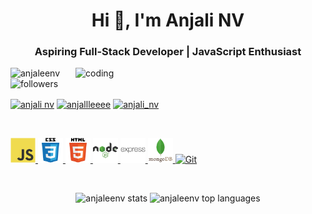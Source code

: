 <h1 align="center">Hi 👋, I'm Anjali NV</h1> <h3 align="center">Aspiring Full-Stack Developer | JavaScript Enthusiast</h3> <img align="right" alt="coding" width="400" src="https://cdn.dribbble.com/users/2704414/screenshots/7466903/media/b08ab576316bd4582fef189f471cd9e5.gif"> <p align="left"> <img src="https://komarev.com/ghpvc/?username=anjaleenv&label=Profile%20views&color=0e75b6&style=flat" alt="anjaleenv" /> <img src="https://img.shields.io/github/followers/anjaleenv?label=Followers&style=social" alt="followers"/> </p>
<p align="left"> <a href="https://linkedin.com/in/anjali nv" target="blank"><img align="center" src="https://raw.githubusercontent.com/rahuldkjain/github-profile-readme-generator/master/src/images/icons/Social/linked-in-alt.svg" alt="anjali nv" height="40" width="40" /></a> <a href="https://instagram.com/anjallleeee" target="blank"><img align="center" src="https://raw.githubusercontent.com/rahuldkjain/github-profile-readme-generator/master/src/images/icons/Social/instagram.svg" alt="anjallleeee" height="40" width="40" /></a> <a href="https://www.leetcode.com/anjali_nv" target="blank"><img align="center" src="https://raw.githubusercontent.com/rahuldkjain/github-profile-readme-generator/master/src/images/icons/Social/leet-code.svg" alt="anjali_nv" height="40" width="40" /></a> </p>

<br>

<p align="left"> <a href="https://developer.mozilla.org/en-US/docs/Web/JavaScript" target="_blank" rel="noreferrer"> <img src="https://raw.githubusercontent.com/devicons/devicon/master/icons/javascript/javascript-original.svg" alt="JavaScript" width="40" height="40"/> </a> <a href="https://www.w3schools.com/css/" target="_blank" rel="noreferrer"> <img src="https://raw.githubusercontent.com/devicons/devicon/master/icons/css3/css3-original-wordmark.svg" alt="CSS3" width="40" height="40"/> </a> <a href="https://www.w3.org/html/" target="_blank" rel="noreferrer"> <img src="https://raw.githubusercontent.com/devicons/devicon/master/icons/html5/html5-original-wordmark.svg" alt="HTML5" width="40" height="40"/> </a> <a href="https://nodejs.org" target="_blank" rel="noreferrer"> <img src="https://raw.githubusercontent.com/devicons/devicon/master/icons/nodejs/nodejs-original-wordmark.svg" alt="Node.js" width="40" height="40"/> </a> <a href="https://expressjs.com" target="_blank" rel="noreferrer"> <img src="https://raw.githubusercontent.com/devicons/devicon/master/icons/express/express-original-wordmark.svg" alt="Express.js" width="40" height="40"/> </a> <a href="https://www.mongodb.com/" target="_blank" rel="noreferrer"> <img src="https://raw.githubusercontent.com/devicons/devicon/master/icons/mongodb/mongodb-original-wordmark.svg" alt="MongoDB" width="40" height="40"/> </a> <a href="https://git-scm.com/" target="_blank" rel="noreferrer"> <img src="https://www.vectorlogo.zone/logos/git-scm/git-scm-icon.svg" alt="Git" width="40" height="40"/> </a> </p>

<br>

<p align="center"> <img src="https://github-readme-stats.vercel.app/api?username=anjaleenv&show_icons=true&theme=radical" alt="anjaleenv stats" /> <img src="https://github-readme-stats.vercel.app/api/top-langs?username=anjaleenv&show_icons=true&locale=en&layout=compact&theme=radical" alt="anjaleenv top languages" /> </p>
